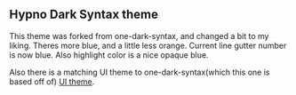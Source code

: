 ## Hypno Dark Syntax theme

This theme was forked from one-dark-syntax, and changed a bit to my liking.
Theres more blue, and a little less orange. Current line gutter number is now blue.
Also highlight color is a nice opaque blue.

Also there is a matching UI theme to one-dark-syntax(which this one is based off of)
[UI theme](https://atom.io/themes/one-dark-ui).
